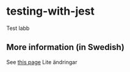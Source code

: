 # testing-with-jest
Test labb

## More information (in Swedish)
See [this page](http://mah-dv.github.io/courses/da344a-da355a/exercises/ex11.html)
Lite ändringar